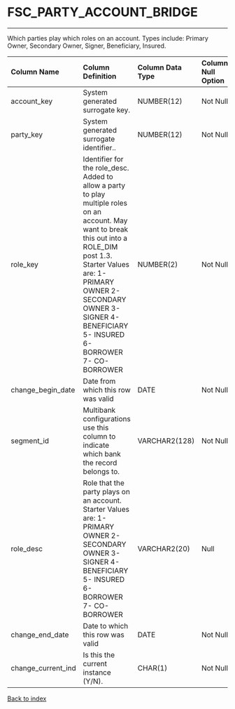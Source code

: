 # FSC_PARTY_ACCOUNT_BRIDGE

---

Which parties play which roles on an account.  Types include: Primary Owner, Secondary Owner, Signer, Beneficiary, Insured.

| Column Name        | Column Definition                                                                                                                                                                                                                                                        | Column Data Type   | Column Null Option   | PK   | FK   |
|:-------------------|:-------------------------------------------------------------------------------------------------------------------------------------------------------------------------------------------------------------------------------------------------------------------------|:-------------------|:---------------------|:-----|:-----|
| account_key        | System generated surrogate key.                                                                                                                                                                                                                                          | NUMBER(12)         | Not Null             | No   | Yes  |
| party_key          | System generated surrogate identifier..                                                                                                                                                                                                                                  | NUMBER(12)         | Not Null             | No   | Yes  |
| role_key           | Identifier for the role_desc.  Added to allow a party to play multiple roles on an account.  May want to break this out into a ROLE_DIM post 1.3. Starter Values are: 1- PRIMARY OWNER 2- SECONDARY OWNER 3- SIGNER 4- BENEFICIARY 5- INSURED 6- BORROWER 7- CO-BORROWER | NUMBER(2)          | Not Null             | Yes  | No   |
| change_begin_date  | Date from which this row was valid                                                                                                                                                                                                                                       | DATE               | Not Null             | Yes  | No   |
| segment_id         | Multibank configurations use this column to indicate which bank the record belongs to.                                                                                                                                                                                   | VARCHAR2(128)      | Not Null             | No   | Yes  |
| role_desc          | Role that the party plays on an account. Starter Values are: 1- PRIMARY OWNER 2- SECONDARY OWNER 3- SIGNER 4- BENEFICIARY 5- INSURED 6- BORROWER 7- CO-BORROWER                                                                                                          | VARCHAR2(20)       | Null                 | No   | No   |
| change_end_date    | Date to which this row was valid                                                                                                                                                                                                                                         | DATE               | Not Null             | No   | No   |
| change_current_ind | Is this the current instance (Y/N).                                                                                                                                                                                                                                      | CHAR(1)            | Not Null             | No   | No   |

[Back to index](./index.md)